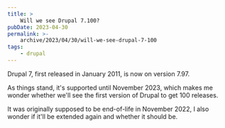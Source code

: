 ```yaml
---
title: >
    Will we see Drupal 7.100?
pubDate: 2023-04-30
permalink: >-
    archive/2023/04/30/will-we-see-drupal-7-100
tags:
    - drupal
---
```


Drupal 7, first released in January 2011, is now on version 7.97.

As things stand, it's supported until November 2023, which makes me wonder whether we'll see the first version of Drupal to get 100 releases.

It was originally supposed to be end-of-life in November 2022, I also wonder if it'll be extended again and whether it should be.
